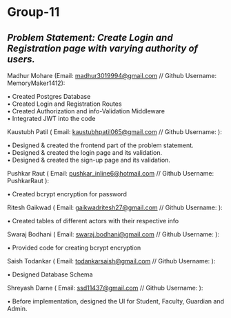 # Group-11

## *Problem Statement: Create Login and Registration page with varying authority of users.*

Madhur Mohare (Email: madhur3019994@gmail.com // Github Username: MemoryMaker1412):  

•	Created Postgres Database  
•	Created Login and Registration Routes  
•	Created Authorization and info-Validation Middleware  
•	Integrated JWT into the code  
  
  
Kaustubh Patil ( Email: kaustubhpatil065@gmail.com // Github Username: ):  

•	Designed & created the frontend part of the problem statement.  
•	Designed & created the login page and its validation.  
•	Designed & created the sign-up page and its validation.  

Pushkar Raut ( Email: pushkar_inline6@hotmail.com // Github Username: PushkarRaut ):  

•	Created bcrypt encryption for password  

Ritesh Gaikwad ( Email: gaikwadritesh27@gmail.com // Github Username: ):  

•	Created tables of different actors with their respective info  

Swaraj Bodhani ( Email: swaraj.bodhani@gmail.com // Github Username: ):  

•	Provided code for creating bcrypt encryption  

Saish Todankar ( Email: todankarsaish@gmail.com // Github Username:  ):  

•	Designed Database Schema  

Shreyash Darne ( Email: ssd11437@gmail.com // Github Username: ):  

•	Before implementation, designed the UI for Student, Faculty, Guardian and Admin.  
